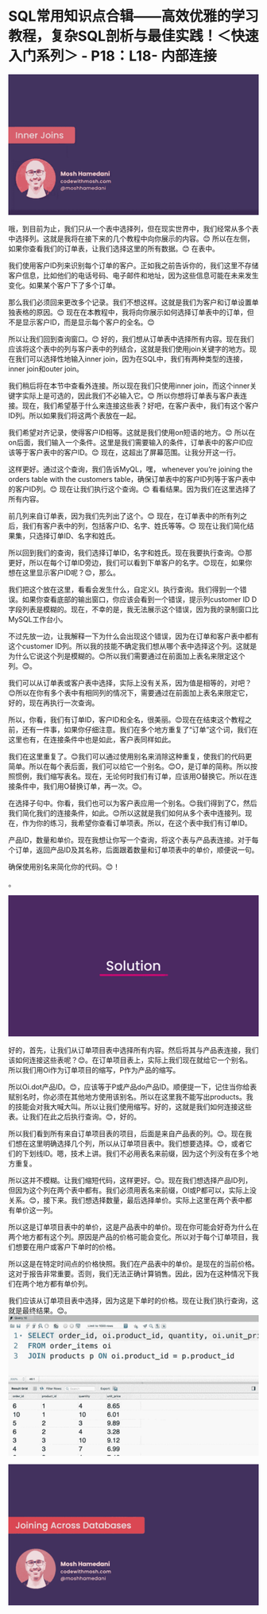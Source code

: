 # SQL常用知识点合辑——高效优雅的学习教程，复杂SQL剖析与最佳实践！＜快速入门系列＞ - P18：L18- 内部连接 

![](img/9eb98645e94aefd9dacd81a30d25c3e2_0.png)

哦，到目前为止，我们只从一个表中选择列，但在现实世界中，我们经常从多个表中选择列。这就是我将在接下来的几个教程中向你展示的内容。😊 所以在左侧，如果你查看我们的订单表，让我们选择这里的所有数据。😊 在表中。

我们使用客户ID列来识别每个订单的客户。正如我之前告诉你的，我们这里不存储客户信息，比如他们的电话号码、电子邮件和地址，因为这些信息可能在未来发生变化。如果某个客户下了多个订单。

那么我们必须回来更改多个记录。我们不想这样。这就是我们为客户和订单设置单独表格的原因。😊 现在在本教程中，我将向你展示如何选择订单表中的订单，但不是显示客户ID，而是显示每个客户的全名。😊

所以让我们回到查询窗口。😊 好的，我们想从订单表中选择所有内容。现在我们应该将这个表中的列与客户表中的列结合，这就是我们使用join关键字的地方。现在我们可以选择性地输入inner join，因为在SQL中，我们有两种类型的连接，inner join和outer join。

我们稍后将在本节中查看外连接。所以现在我们只使用inner join，而这个inner关键字实际上是可选的，因此我们不必输入它。😊 所以你想将订单表与客户表连接。现在，我们希望基于什么来连接这些表？好吧，在客户表中，我们有这个客户ID列。所以如果我们将这两个表放在一起。

我们希望对齐记录，使得客户ID相等。这就是我们使用on短语的地方。😊 所以在on后面，我们输入一个条件。这里是我们需要输入的条件，订单表中的客户ID应该等于客户表中的客户ID。😊 现在，这超出了屏幕范围。让我分开这一行。

这样更好。通过这个查询，我们告诉MyQL，嘿， whenever you’re joining the orders table with the customers table，确保订单表中的客户ID列等于客户表中的客户ID列。😊 现在让我们执行这个查询。😊 看看结果。因为我们在这里选择了所有内容。

前几列来自订单表，因为我们先列出了这个。😊 现在，在订单表中的所有列之后，我们有客户表中的列，包括客户ID、名字、姓氏等等。😊 现在让我们简化结果集，只选择订单ID、名字和姓氏。

所以回到我们的查询，我们选择订单ID，名字和姓氏。现在我要执行查询。😊那更好，所以在每个订单ID旁边，我们可以看到下单客户的名字。😊现在，如果你想在这里显示客户ID呢？😊，那么。

我们把这个放在这里，看看会发生什么，自定义I。执行查询。我们得到一个错误。如果你查看底部的输出窗口，你应该会看到一个错误，提示列customer ID D字段列表是模糊的。现在，不幸的是，我无法展示这个错误，因为我的录制窗口比MySQL工作台小。

不过先放一边，让我解释一下为什么会出现这个错误，因为在订单和客户表中都有这个customer ID列。所以我的技能不确定我们想从哪个表中选择这个列。这就是为什么它说这个列是模糊的。😊所以我们需要通过在前面加上表名来限定这个列。😊。

我们可以从订单表或客户表中选择，实际上没有关系，因为值是相等的，对吧？😊所以在你有多个表中有相同列的情况下，需要通过在前面加上表名来限定它，好的，现在再执行一次查询。

所以，你看，我们有订单ID，客户ID和全名，很美丽。😊现在在结束这个教程之前，还有一件事，如果你仔细注意。我们在多个地方重复了“订单”这个词，我们在这里也有，在连接条件中也是如此，客户表同样如此。

我们在这里重复了。😊我们可以通过使用别名来消除这种重复，使我们的代码更简单。所以在每个表后面，我们可以给它一个别名。😊O，是订单的简称。所以按照惯例，我们缩写表名。现在，无论何时我们有订单，应该用O替换它。所以在连接条件中，我们用O替换订单，再一次。😊。

在选择子句中。你看，我们也可以为客户表应用一个别名。😊我们得到了C，然后我们简化我们的连接条件，如此。😊所以这就是我们如何从多个表中连接列。现在，作为你的练习，我希望你查看订单项表。所以，在这个表中我们有订单ID。

产品ID，数量和单价。现在我想让你写一个查询，将这个表与产品表连接。对于每个订单，返回产品ID及其名称，后面跟着数量和订单项表中的单价，顺便说一句。

确保使用别名来简化你的代码。😊！[](img/9eb98645e94aefd9dacd81a30d25c3e2_2.png)

。

![](img/9eb98645e94aefd9dacd81a30d25c3e2_4.png)

好的，首先，让我们从订单项目表中选择所有内容。然后将其与产品表连接，我们该如何连接这些表呢？😊。在订单项目表上，实际上我们现在就给它一个别名。所以我们用Oi作为订单项目的缩写，P作为产品的缩写。

所以Oi.dot产品ID。😊，应该等于P或产品do产品ID。顺便提一下，记住当你给表赋别名时，你必须在其他地方使用该别名。所以在这里我不能写出products。我的技能会对我大喊大叫。所以让我们使用缩写。好的，这就是我们如何连接这些表。让我们在此之后执行查询。😊，好的。

所以我们看到所有来自订单项目表的项目，后面是来自产品表的列。😊。现在我们想在这里明确选择几个列，所以从订单项目表中。我们想要选择。😊，或者它们的下划线ID。嗯，技术上讲。我们不必用表名来前缀，因为这个列没有在多个地方重复。

所以这并不模糊。让我们缩短代码，这样更好。😊。现在我们想选择产品ID列，但因为这个列在两个表中都有。我们必须用表名来前缀，OI或P都可以，实际上没关系。😊，接下来。我们想选择数量，最后选择单价。实际上这里在两个表中都有单价这一列。

所以这是订单项目表中的单价，这是产品表中的单价。现在你可能会好奇为什么在两个地方都有这个列。原因是产品的价格可能会变化。所以对于每个订单项目，我们想要在用户或客户下单时的价格。

所以这是在特定时间点的价格快照。我们在产品表中的单价。是现在的当前价格。这对于报告非常重要。否则，我们无法正确计算销售。因此，因为在这种情况下我们在两个地方都有单价列。

我们应该从订单项目表中选择，因为这是下单时的价格。现在让我们执行查询，这就是最终结果。😊。![](img/9eb98645e94aefd9dacd81a30d25c3e2_6.png)

![](img/9eb98645e94aefd9dacd81a30d25c3e2_7.png)
